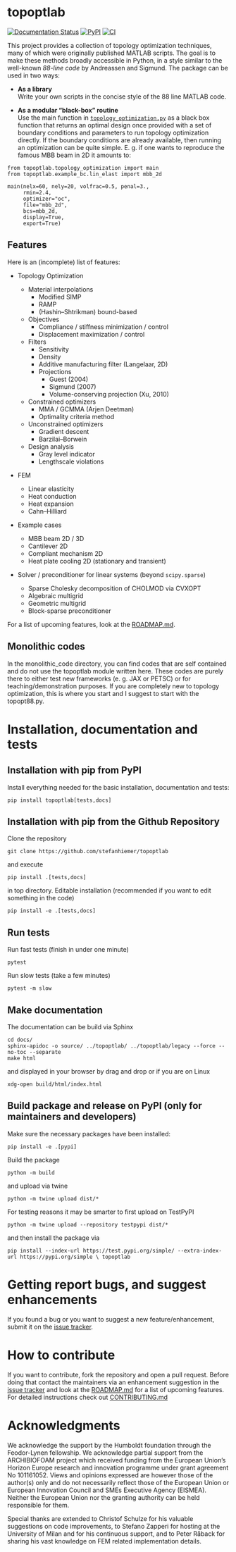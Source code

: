 # topoptlab 
[![Documentation Status](https://readthedocs.org/projects/topoptlab/badge/?version=latest)](https://topoptlab.readthedocs.io/en/latest/?badge=latest)
[![PyPI](https://img.shields.io/pypi/v/topoptlab?color=blue&label=PyPI&logo=pypi&logoColor=white)](https://pypi.org/project/topoptlab/)
[![CI](https://github.com/stefanhiemer/topoptlab/actions/workflows/ci.yaml/badge.svg?branch=main)](https://github.com/stefanhiemer/topoptlab/actions/workflows/ci.yaml)

This project provides a collection of topology optimization techniques, many of 
which were originally published MATLAB scripts. The goal is to make these methods 
broadly accessible in Python, in a style similar to the well-known 
*88-line code* by Andreassen and Sigmund. The package can be used in two ways:

- **As a library**  
  Write your own scripts in the concise style of the 88 line MATLAB code.

- **As a modular “black-box” routine**  
  Use the main function in [`topology_optimization.py`](./topoptlab/topology_optimization.py) as a black box function that returns an optimal 
  design once provided with a set of boundary conditions and parameters to run topology optimization directly. If the boundary conditions are already available, then running an optimization can be quite simple. 
  E. g. if one wants to reproduce the famous MBB beam in 2D it amounts to:
```
from topoptlab.topology_optimization import main
from topoptlab.example_bc.lin_elast import mbb_2d

main(nelx=60, nely=20, volfrac=0.5, penal=3.,
     rmin=2.4, 
     optimizer="oc",
     file="mbb_2d",
     bcs=mbb_2d,
     display=True,
     export=True)
```

## Features
Here is an (incomplete) list of features:

- Topology Optimization
  - Material interpolations
    - Modified SIMP
    - RAMP
    - (Hashin–Shtrikman) bound-based
  - Objectives
    - Compliance / stiffness minimization / control
    - Displacement maximization / control
  - Filters
    - Sensitivity
    - Density
    - Additive manufacturing filter (Langelaar, 2D)
    - Projections
      - Guest (2004)
      - Sigmund (2007)
      - Volume-conserving projection (Xu, 2010)
  - Constrained optimizers
    - MMA / GCMMA (Arjen Deetman)
    - Optimality criteria method
  - Unconstrained optimizers
    - Gradient descent
    - Barzilai–Borwein
  - Design analysis
    - Gray level indicator
    - Lengthscale violations

- FEM
  - Linear elasticity
  - Heat conduction
  - Heat expansion
  - Cahn–Hilliard

- Example cases
  - MBB beam 2D / 3D
  - Cantilever 2D
  - Compliant mechanism 2D
  - Heat plate cooling 2D (stationary and transient)

- Solver / preconditioner for linear systems (beyond `scipy.sparse`)
  - Sparse Cholesky decomposition of CHOLMOD via CVXOPT
  - Algebraic multigrid
  - Geometric multigrid
  - Block-sparse preconditioner


For a list of upcoming features, look at the 
[ROADMAP.md](./ROADMAP.md).


## Monolithic codes

In the monolithic_code directory, you can find codes that are self contained 
and do not use the topoptlab module written here. These codes are purely there 
to either test new frameworks (e. g. JAX or PETSC) or for 
teaching/demonstration purposes. If you are completely new to topology 
optimization, this is where you start and I suggest to start with the 
topopt88.py.

# Installation, documentation and tests

## Installation with pip from PyPI
Install everything needed for the basic installation, documentation and tests:
```
pip install topoptlab[tests,docs]
```
## Installation with pip from the Github Repository
Clone the repository 
```
git clone https://github.com/stefanhiemer/topoptlab
```
and execute
```
pip install .[tests,docs]
```
in top directory. Editable installation (recommended if you want to edit 
something in the code) 
```
pip install -e .[tests,docs]
```

## Run tests
Run fast tests (finish in under one minute)
```
pytest
```
Run slow tests (take a few minutes)
```
pytest -m slow
```

## Make documentation

The documentation can be build via Sphinx 

```
cd docs/
sphinx-apidoc -o source/ ../topoptlab/ ../topoptlab/legacy --force --no-toc --separate
make html
```
and displayed in your browser by drag and drop or if you are on Linux
```
xdg-open build/html/index.html
```

## Build package and release on PyPI (only for maintainers and developers)

Make sure the necessary packages have been installed:
```
pip install -e .[pypi]
```
Build the package
```
python -m build
```
and upload via twine
```
python -m twine upload dist/*
```
For testing reasons it may be smarter to first upload on TestPyPI 
```
python -m twine upload --repository testpypi dist/*
```
and then install the package via 
```
pip install --index-url https://test.pypi.org/simple/ --extra-index-url https://pypi.org/simple \ topoptlab
```

# Getting report bugs, and suggest enhancements

If you found a bug or you want to suggest a new feature/enhancement, submit it 
on the [issue tracker](https://github.com/stefanhiemer/topoptlab/issues).

# How to contribute

If you want to contribute, fork the repository and open a pull request. 
Before doing that contact the maintainers via an enhancement suggestion 
in the [issue tracker](https://github.com/stefanhiemer/topoptlab/issues) and 
look at the [ROADMAP.md](./ROADMAP.md) 
for a list of upcoming features. For detailed instructions check out [CONTRIBUTING.md](./CONTRIBUTING.md)

# Acknowledgments

We acknowledge the support by the Humboldt foundation through the Feodor-Lynen 
fellowship. We acknowledge partial support from the ARCHIBIOFOAM project which 
received funding from the European Union’s Horizon Europe research and 
innovation programme under grant agreement No 101161052. Views and opinions 
expressed are however those of the author(s) only and do not necessarily 
reflect those of the European Union or European Innovation Council and SMEs 
Executive Agency (EISMEA). Neither the European Union nor the granting 
authority can be held responsible for them.

Special thanks are extended to Christof Schulze for his valuable suggestions on 
code improvements, to Stefano Zapperi for hosting at the University of Milan 
and for his continuous support, and to Peter Råback for sharing his vast 
knowledge on FEM related implementation details.